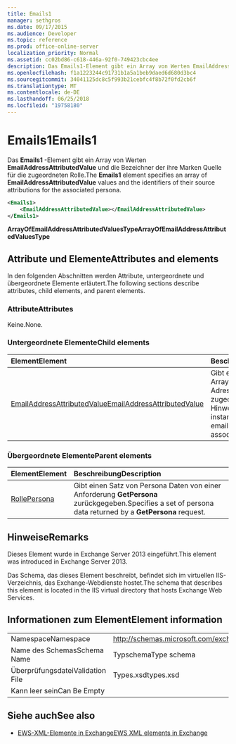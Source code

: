 ```yaml
---
title: Emails1
manager: sethgros
ms.date: 09/17/2015
ms.audience: Developer
ms.topic: reference
ms.prod: office-online-server
localization_priority: Normal
ms.assetid: cc02bd86-c618-446a-92f0-749423cbc4ee
description: Das Emails1-Element gibt ein Array von Werten EmailAddressAttributedValue und die Bezeichner der ihre Marken Quelle für die zugeordneten Rolle.
ms.openlocfilehash: f1a1223244c91731b1a5a1beb9daed6d680d3bc4
ms.sourcegitcommit: 34041125dc8c5f993b21cebfc4f8b72f0fd2cb6f
ms.translationtype: MT
ms.contentlocale: de-DE
ms.lasthandoff: 06/25/2018
ms.locfileid: "19758180"
---
```

# <a name="emails1"></a><span data-ttu-id="f0ed6-103">Emails1</span><span class="sxs-lookup"><span data-stu-id="f0ed6-103">Emails1</span></span>

<span data-ttu-id="f0ed6-104">Das **Emails1** -Element gibt ein Array von Werten **EmailAddressAttributedValue** und die Bezeichner der ihre Marken Quelle für die zugeordneten Rolle.</span><span class="sxs-lookup"><span data-stu-id="f0ed6-104">The **Emails1** element specifies an array of **EmailAddressAttributedValue** values and the identifiers of their source attributions for the associated persona.</span></span> 
  
```XML
<Emails1>
    <EmailAddressAttributedValue></EmailAddressAttributedValue>
</Emails1>
```

 <span data-ttu-id="f0ed6-105">**ArrayOfEmailAddressAttributedValuesType**</span><span class="sxs-lookup"><span data-stu-id="f0ed6-105">**ArrayOfEmailAddressAttributedValuesType**</span></span>
## <a name="attributes-and-elements"></a><span data-ttu-id="f0ed6-106">Attribute und Elemente</span><span class="sxs-lookup"><span data-stu-id="f0ed6-106">Attributes and elements</span></span>

<span data-ttu-id="f0ed6-107">In den folgenden Abschnitten werden Attribute, untergeordnete und übergeordnete Elemente erläutert.</span><span class="sxs-lookup"><span data-stu-id="f0ed6-107">The following sections describe attributes, child elements, and parent elements.</span></span>
  
### <a name="attributes"></a><span data-ttu-id="f0ed6-108">Attribute</span><span class="sxs-lookup"><span data-stu-id="f0ed6-108">Attributes</span></span>

<span data-ttu-id="f0ed6-109">Keine.</span><span class="sxs-lookup"><span data-stu-id="f0ed6-109">None.</span></span>
  
### <a name="child-elements"></a><span data-ttu-id="f0ed6-110">Untergeordnete Elemente</span><span class="sxs-lookup"><span data-stu-id="f0ed6-110">Child elements</span></span>

|<span data-ttu-id="f0ed6-111">**Element**</span><span class="sxs-lookup"><span data-stu-id="f0ed6-111">**Element**</span></span>|<span data-ttu-id="f0ed6-112">**Beschreibung**</span><span class="sxs-lookup"><span data-stu-id="f0ed6-112">**Description**</span></span>|
|:-----|:-----|
|[<span data-ttu-id="f0ed6-113">EmailAddressAttributedValue</span><span class="sxs-lookup"><span data-stu-id="f0ed6-113">EmailAddressAttributedValue</span></span>](emailaddressattributedvalue.md) <br/> |<span data-ttu-id="f0ed6-114">Gibt eine Instanz eines Arrays von e-Mail-Adressen und deren zugeordneten Hinweise.</span><span class="sxs-lookup"><span data-stu-id="f0ed6-114">Specifies an instance of an array of email addresses and their associated attributions.</span></span>  <br/> |
   
### <a name="parent-elements"></a><span data-ttu-id="f0ed6-115">Übergeordnete Elemente</span><span class="sxs-lookup"><span data-stu-id="f0ed6-115">Parent elements</span></span>

|<span data-ttu-id="f0ed6-116">**Element**</span><span class="sxs-lookup"><span data-stu-id="f0ed6-116">**Element**</span></span>|<span data-ttu-id="f0ed6-117">**Beschreibung**</span><span class="sxs-lookup"><span data-stu-id="f0ed6-117">**Description**</span></span>|
|:-----|:-----|
|[<span data-ttu-id="f0ed6-118">Rolle</span><span class="sxs-lookup"><span data-stu-id="f0ed6-118">Persona</span></span>](persona.md) <br/> |<span data-ttu-id="f0ed6-119">Gibt einen Satz von Persona Daten von einer Anforderung **GetPersona** zurückgegeben.</span><span class="sxs-lookup"><span data-stu-id="f0ed6-119">Specifies a set of persona data returned by a **GetPersona** request.</span></span>  <br/> |
   
## <a name="remarks"></a><span data-ttu-id="f0ed6-120">Hinweise</span><span class="sxs-lookup"><span data-stu-id="f0ed6-120">Remarks</span></span>

<span data-ttu-id="f0ed6-121">Dieses Element wurde in Exchange Server 2013 eingeführt.</span><span class="sxs-lookup"><span data-stu-id="f0ed6-121">This element was introduced in Exchange Server 2013.</span></span>
  
<span data-ttu-id="f0ed6-122">Das Schema, das dieses Element beschreibt, befindet sich im virtuellen IIS-Verzeichnis, das Exchange-Webdienste hostet.</span><span class="sxs-lookup"><span data-stu-id="f0ed6-122">The schema that describes this element is located in the IIS virtual directory that hosts Exchange Web Services.</span></span>
  
## <a name="element-information"></a><span data-ttu-id="f0ed6-123">Informationen zum Element</span><span class="sxs-lookup"><span data-stu-id="f0ed6-123">Element information</span></span>

|||
|:-----|:-----|
|<span data-ttu-id="f0ed6-124">Namespace</span><span class="sxs-lookup"><span data-stu-id="f0ed6-124">Namespace</span></span>  <br/> |http://schemas.microsoft.com/exchange/services/2006/types  <br/> |
|<span data-ttu-id="f0ed6-125">Name des Schemas</span><span class="sxs-lookup"><span data-stu-id="f0ed6-125">Schema Name</span></span>  <br/> |<span data-ttu-id="f0ed6-126">Typschema</span><span class="sxs-lookup"><span data-stu-id="f0ed6-126">Type schema</span></span>  <br/> |
|<span data-ttu-id="f0ed6-127">Überprüfungsdatei</span><span class="sxs-lookup"><span data-stu-id="f0ed6-127">Validation File</span></span>  <br/> |<span data-ttu-id="f0ed6-128">Types.xsd</span><span class="sxs-lookup"><span data-stu-id="f0ed6-128">types.xsd</span></span>  <br/> |
|<span data-ttu-id="f0ed6-129">Kann leer sein</span><span class="sxs-lookup"><span data-stu-id="f0ed6-129">Can Be Empty</span></span>  <br/> ||
   
## <a name="see-also"></a><span data-ttu-id="f0ed6-130">Siehe auch</span><span class="sxs-lookup"><span data-stu-id="f0ed6-130">See also</span></span>



- [<span data-ttu-id="f0ed6-131">EWS-XML-Elemente in Exchange</span><span class="sxs-lookup"><span data-stu-id="f0ed6-131">EWS XML elements in Exchange</span></span>](ews-xml-elements-in-exchange.md)

